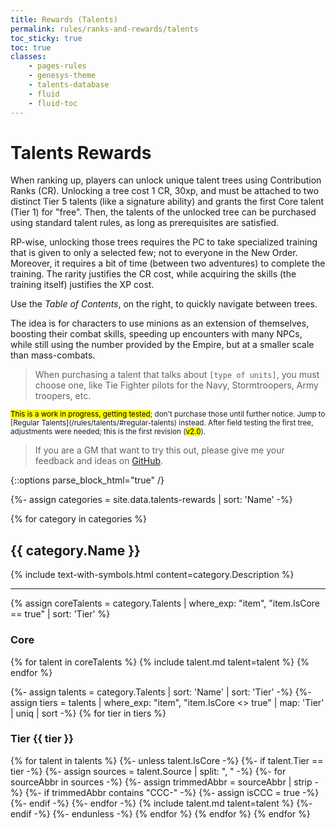 ```yaml
---
title: Rewards (Talents)
permalink: rules/ranks-and-rewards/talents
toc_sticky: true
toc: true
classes:
    - pages-rules
    - genesys-theme
    - talents-database
    - fluid
    - fluid-toc
---
```


# Talents Rewards

When ranking up, players can unlock unique talent trees using Contribution Ranks (CR).
Unlocking a tree cost 1 CR, 30xp, and must be attached to two distinct Tier 5 talents (like a signature ability) and grants the first Core talent (Tier 1) for "free".
Then, the talents of the unlocked tree can be purchased using standard talent rules, as long as prerequisites are satisfied.

RP-wise, unlocking those trees requires the PC to take specialized training that is given to only a selected few; not to everyone in the New Order.
Moreover, it requires a bit of time (between two adventures) to complete the training. The rarity justifies the CR cost, while acquiring the skills (the training itself) justifies the XP cost.

Use the _Table of Contents_, on the right, to quickly navigate between trees.

The idea is for characters to use minions as an extension of themselves, boosting their combat skills, speeding up encounters with many NPCs, while still using the number provided by the Empire, but at a smaller scale than mass-combats.

> When purchasing a talent that talks about `[type of units]`, you must choose one, like Tie Fighter pilots for the Navy, Stormtroopers, Army troopers, etc.

<small>
<mark>This is a work in progress, getting tested</mark>; don't purchase those until further notice.
Jump to [Regular Talents](/rules/talents/#regular-talents) instead.
After field testing the first tree, adjustments were needed; this is the first revision (<mark>v2.0</mark>).
</small>

> If you are a GM that want to try this out, please give me your feedback and ideas on [GitHub](https://github.com/for-the-new-order/for-the-new-order.github.io/issues/new).

{::options parse_block_html="true" /}

<section class="talents three-columns">

{%- assign categories = site.data.talents-rewards | sort: 'Name' -%}

{% for category in categories %}

<h2 id="{{ category.Name | slugify }}">{{ category.Name }}</h2>

{% include text-with-symbols.html content=category.Description %}

<hr>

{% assign coreTalents = category.Talents | where_exp: "item", "item.IsCore == true" | sort: 'Tier' %}

<h3 id="{{ category.Name | slugify }}-core">Core</h3>

{% for talent in coreTalents %}
{% include talent.md talent=talent %}
{% endfor %}

{%- assign talents = category.Talents  | sort: 'Name' | sort: 'Tier' -%}
{%- assign tiers = talents | where_exp: "item", "item.IsCore <> true" | map: 'Tier' | uniq | sort -%}
{% for tier in tiers %}

<h3 id="{{ category.Name | slugify }}-tier-{{ tier }}">Tier {{ tier }}</h3>

{% for talent in talents %}
{%- unless talent.IsCore -%}
{%- if talent.Tier == tier -%}
{%- assign sources = talent.Source | split: ", " -%}
{%- for sourceAbbr in sources -%}
{%- assign trimmedAbbr = sourceAbbr | strip -%}
{%- if trimmedAbbr contains "CCC-" -%}
{%- assign isCCC = true -%}
{%- endif -%}
{%- endfor -%}
{% include talent.md talent=talent %}
{%- endif -%}
{%- endunless -%}
{% endfor %}
{% endfor %}
{% endfor %}

</section>
